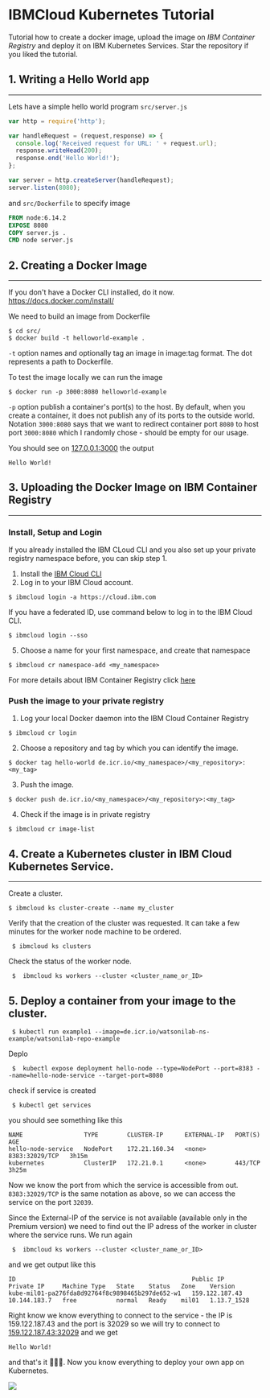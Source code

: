 # IBMCloud Kubernetes Tutorial
Tutorial how to create a docker image, upload the image on *IBM Container Registry* and deploy it on IBM Kubernetes Services. Star the repository if you liked the tutorial.

## 1. Writing a Hello World app
------
Lets have a simple hello world program `src/server.js`

```javascript
var http = require('http');

var handleRequest = (request,response) => {
  console.log('Received request for URL: ' + request.url);
  response.writeHead(200);
  response.end('Hello World!');
};

var server = http.createServer(handleRequest);
server.listen(8080);
```
and `src/Dockerfile` to specify image

```Dockerfile 
FROM node:6.14.2
EXPOSE 8080
COPY server.js .
CMD node server.js
```

## 2. Creating a Docker Image
------
If you don't have a Docker CLI installed, do it now. https://docs.docker.com/install/

We need to build an image from Dockerfile
```shell
$ cd src/
$ docker build -t helloworld-example .
```
`-t` option names and optionally tag an image in image:tag format. The dot represents a path to Dockerfile.

To test the image locally we can run the image
```shell
$ docker run -p 3000:8080 helloworld-example
```
`-p` option publish a container's port(s) to the host. By default, when you create a container, it does not publish any of its ports to the outside world. Notation `3000:8080` says that we want to redirect container port `8080` to host port `3000:8080` which I randomly chose - should be empty for our usage.

You should see on [127.0.0.1:3000]() the output
```
Hello World!
```

## 3. Uploading the Docker Image on IBM Container Registry
------

### Install, Setup and Login

If you already installed the IBM CLoud CLI and you also set up your private registry namespace before, you can skip step 1.

1. Install the [IBM Cloud CLI](https://cloud.ibm.com/docs/containers?topic=containers-cs_cli_install)
2.  Log in to your IBM Cloud account. 
```shell 
$ ibmcloud login -a https://cloud.ibm.com
```
If you have a federated ID, use command below to log in to the IBM Cloud CLI.
```shell 
$ ibmcloud login --sso
``` 
5. Choose a name for your first namespace, and create that namespace
```shell
$ ibmcloud cr namespace-add <my_namespace>
```
For more details about IBM Container Registry click [here](https://cloud.ibm.com/kubernetes/registry/main/start)


### Push the image to your private registry
1. Log your local Docker daemon into the IBM Cloud Container Registry
```shell
$ ibmcloud cr login
```

2. Choose a repository and tag by which you can identify the image.
```shell
$ docker tag hello-world de.icr.io/<my_namespace>/<my_repository>:<my_tag>
```

3. Push the image.
```shell
$ docker push de.icr.io/<my_namespace>/<my_repository>:<my_tag>
```

4. Check if the image is in private registry
```shell
$ ibmcloud cr image-list
```


## 4. Create a Kubernetes cluster in IBM Cloud Kubernetes Service.
---
Create a cluster.
```shell
$ ibmcloud ks cluster-create --name my_cluster
```


Verify that the creation of the cluster was requested. It can take a few minutes for the worker node machine to be ordered.
```shell 
 $ ibmcloud ks clusters
```

Check the status of the worker node.
```shell 
 $  ibmcloud ks workers --cluster <cluster_name_or_ID> 
```
## 5. Deploy a container from your image to the cluster.

```shell 
 $ kubectl run example1 --image=de.icr.io/watsonilab-ns-example/watsonilab-repo-example 
```

Deplo
```shell 
 $  kubectl expose deployment hello-node --type=NodePort --port=8383 --name=hello-node-service --target-port=8080  
```

check if service is created
```shell 
 $ kubectl get services 
```

you should see something like this
```
NAME                 TYPE        CLUSTER-IP      EXTERNAL-IP   PORT(S)          AGE
hello-node-service   NodePort    172.21.160.34   <none>        8383:32029/TCP   3h15m
kubernetes           ClusterIP   172.21.0.1      <none>        443/TCP          3h25m
```
Now we know the port from which the service is accessible from out. `8383:32029/TCP` is the same notation as above, so we can access the service on the port `32039`.

Since the External-IP of the service is not available (available only in the Premium version) we need to find out the IP adress of the worker in cluster where the service runs. We run again

```shell 
 $  ibmcloud ks workers --cluster <cluster_name_or_ID> 
```
and we get output like this
```
ID                                                 Public IP        Private IP     Machine Type   State    Status   Zone    Version   
kube-mil01-pa276fda8d92764f8c9898465b297de652-w1   159.122.187.43   10.144.183.7   free           normal   Ready    mil01   1.13.7_1528 
```

Right know we know everything to connect to the service - the IP is 159.122.187.43 and the port is 32029 so we will try to connect to [159.122.187.43:32029]() and we get 
```
Hello World!
```

and that's it 🎉🎉🎉. Now you know everything to deploy your own app on Kubernetes.

![](https://i.imgur.com/QdZZKDm.gif?1)